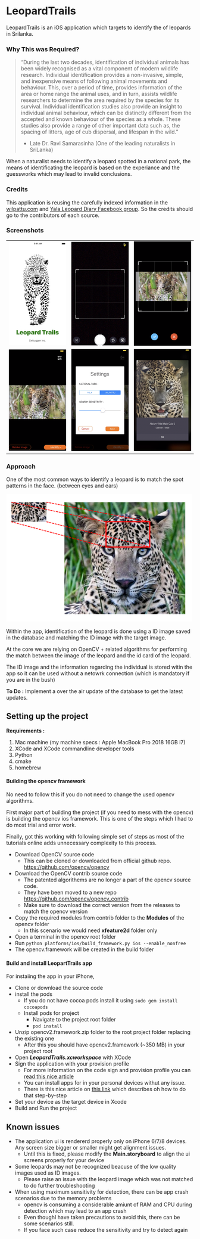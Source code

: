 # LeopardTrails
LeopardTrails is an iOS application which targets to identify the of leopards in Srilanka. 

### Why This was Required?

> “During the last two decades, identification of individual animals has been widely recognised as a vital component of modern wildlife research. Individual identification provides a non-invasive, simple, and inexpensive means of following animal movements and behaviour. This, over a period of time, provides information of the area or home range the animal uses, and in turn, assists wildlife researchers to determine the area required by the species for its survival. Individual identification studies also provide an insight to individual animal behaviour, which can be distinctly different from the accepted and known behaviour of the species as a whole. These studies also provide a range of other important data such as, the spacing of litters, age of cub dispersal, and lifespan in the wild.”
> - Late Dr. Ravi Samarasinha (One of the leading naturalists in SriLanka)

When a naturalist needs to identify a leopard spotted in a national park, the means of identificating the leopard is based on the experiance and the guessworks which may lead to invalid conclusions.

### Credits
This application is reusing the carefully indexed information in the [wilpattu.com](https://www.wilpattu.com) and [Yala Leopard Diary Facebook group](https://www.facebook.com/groups/129638654392324/photos/?filter=albums). So the credits should go to the contributors of each source.

### Screenshots

<table style="width:100%">
  <tr>
    <td>
      <img src="https://github.com/debugger89/LeopardTrails/blob/master/README_ASSETS/launch%20screen.png" width="300">
    </td>
    <td>
        <img src="https://github.com/debugger89/LeopardTrails/blob/master/README_ASSETS/camera%20view.png" width="300">
    </td>
    <td>
        <img src="https://github.com/debugger89/LeopardTrails/blob/master/README_ASSETS/crop%20selected%20image.png" width="300">
    </td> 
  </tr>
  <tr>
    <td>
      <img src="https://github.com/debugger89/LeopardTrails/blob/master/README_ASSETS/identify%20view.png" width="300">
    </td>
    <td>
      <img src="https://github.com/debugger89/LeopardTrails/blob/master/README_ASSETS/settings%20view.png" width="300">
    </td>
    <td>
      <img src="https://github.com/debugger89/LeopardTrails/blob/master/README_ASSETS/results%20view.png" width="300">
    </td>
  </tr>
</table>


### Approach

One of the most common ways to identify a leopard is to match the spot patterns in the face. (between eyes and ears)

<img src="https://github.com/debugger89/LeopardTrails/blob/master/README_ASSETS/how%20to%20identify.png" width="500">

Within the app, identification of the leopard is done using a ID image saved in the database and matching the ID image with the target image.

At the core we are relying on OpenCV + related algorithms for performing the match between the image of the leopard and the id card of the leopard.

The ID image and the information regarding the individual is stored witin the app so it can be used without a netowrk connection (which is mandatory if you are in the bush)

**To Do :** Implement a over the air update of the database to get the latest updates.


## Setting up the project

**Requirements :** 
1. Mac machine (my machine specs : Apple MacBook Pro 2018 16GB i7)
2. XCode and XCode commandline developer tools
3. Python
4. cmake
5. homebrew

#### Building the opencv framework

No need to follow this if you do not need to change the used opencv algorithms.

First major part of building the project (if you need to mess with the opencv) is building the opencv ios framework. This is one of the steps which I had to do most trial and error work.

Finally, got this working with following simple set of steps as most of the tutorials online adds unnecessary complexity to this process.

- Download OpenCV source code
  - This can be cloned or downloaded from official github repo. https://github.com/opencv/opencv
- Download the OpenCV contrib source code
  - The patented algorithems are no longer a part of the opencv source code.
  - They have been moved to a new repo https://github.com/opencv/opencv_contrib
  - Make sure to download the correct version from the releases to match the opencv version
- Copy the required modules from contrib folder to the **Modules** of the opencv folder
  - In this scenario we would need **xfeature2d** folder only
- Open a terminal in the opencv root folder
- Run ```python platforms/ios/build_framework.py ios --enable_nonfree```
- The opencv.framework will be created in the build folder


#### Build and install LeopartTrails app

For instaiing the app in your iPhone, 

- Clone or download the source code
- install the pods
  - If you do not have cocoa pods install it using ```sudo gem install cocoapods```
  - Install pods for project
    - Navigate to the project root folder
    - ```pod install```
- Unzip opencv2.framework.zip folder to the root project folder replacing the existing one
  - After this you should have opencv2.framework (~350 MB) in your project root
- Open ***LeopardTrails.xcworkspace*** with XCode
- Sign the application with your provision profile
  - For more information on the code sign and provision profile you can [read this nice article](https://medium.com/@abhimuralidharan/what-is-a-provisioning-profile-in-ios-77987a7c54c2)
  - You can install apps for in your personal devices withut any issue.
  - There is this nice article on [this link](https://ionicframework.com/blog/deploying-to-a-device-without-an-apple-developer-account/) which describes oh how to do that step-by-step
- Set your device as the target device in Xcode
- Build and Run the project 


## Known issues

- The application ui is rendererd properly only on iPhone 6/7/8 devices. Any screen size bigger or smaller might get alignment issues.
  - Until this is fixed, please modify the **Main.storyboard** to align the ui screens properly for your device
- Some leopards may not be recognized beacuse of the low quality images used as ID images.
  - Please raise an issue with the leopard image which was not matched to do further troubleshooting 
- When using maximum sensitivity for detection, there can be app crash scenarios due to the memory problems
  - opencv is consuming a considerable amiunt of RAM and CPU during detection which may lead to an app crash
  - Even thoughI have taken precautions to avoid this, there can be some scenarios still. 
  - If you face such case reduce the sensitivity and try to detect again

  




